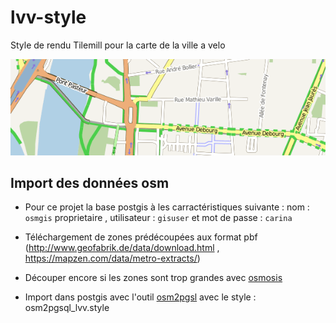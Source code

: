 # lvv-style

Style de rendu Tilemill pour la carte de la ville a velo

![alt tag](https://github.com/rya6453/lvv-style/blob/master/lvv.png)


## Import des données osm

- Pour ce projet la base postgis à les carractéristiques suivante :
nom : `osmgis` proprietaire , utilisateur : `gisuser` et mot de passe : `carina`

- Téléchargement de zones prédécoupées aux format pbf (http://www.geofabrik.de/data/download.html , https://mapzen.com/data/metro-extracts/)
- Découper encore si les zones sont trop grandes avec [osmosis](https://wiki.openstreetmap.org/wiki/FR:Osmosis)
- Import dans postgis avec l'outil [osm2pgsl](https://wiki.openstreetmap.org/wiki/Osm2pgsql) avec le style : osm2pgsql_lvv.style




